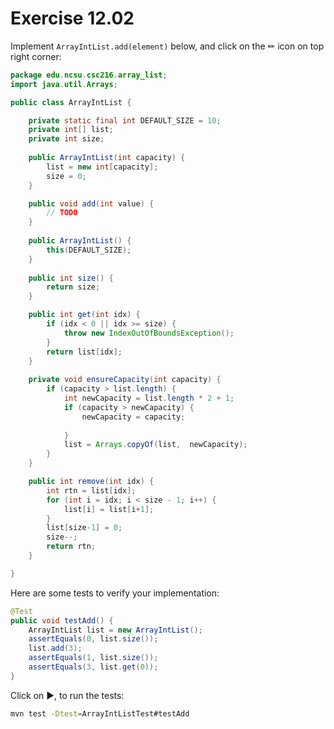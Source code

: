 # Exercise 12.02

Implement `ArrayIntList.add(element)` below, and click on the ✏ icon on top right corner:

```java | {type: 'file', path:'/216/src/main/java/edu/ncsu/csc216/array_list/ArrayIntList.java'}
package edu.ncsu.csc216.array_list;
import java.util.Arrays;

public class ArrayIntList {

	private static final int DEFAULT_SIZE = 10;
	private int[] list;
	private int size;
	
	public ArrayIntList(int capacity) {
		list = new int[capacity];
		size = 0;
	}

	public void add(int value) {
		// TODO
	}
	
	public ArrayIntList() {
		this(DEFAULT_SIZE);
	}
	
	public int size() {
		return size;
	}

	public int get(int idx) {
		if (idx < 0 || idx >= size) {
			throw new IndexOutOfBoundsException();
		}
		return list[idx];
	}
	
	private void ensureCapacity(int capacity) {
		if (capacity > list.length) {
			int newCapacity = list.length * 2 + 1;
			if (capacity > newCapacity) {
				newCapacity = capacity;
				
			}
			list = Arrays.copyOf(list,  newCapacity);
		}
	}

	public int remove(int idx) {
		int rtn = list[idx];
		for (int i = idx; i < size - 1; i++) {
			list[i] = list[i+1];
		}
		list[size-1] = 0;
		size--;
		return rtn;
	}

}
```

Here are some tests to verify your implementation:

```java
@Test
public void testAdd() {
    ArrayIntList list = new ArrayIntList();
    assertEquals(0, list.size());
    list.add(3);
    assertEquals(1, list.size());
    assertEquals(3, list.get(0));
}
```

Click on ▶, to run the tests:

```bash | {type: 'command', failed_when: 'exitCode!=0'}
mvn test -Dtest=ArrayIntListTest#testAdd
```

